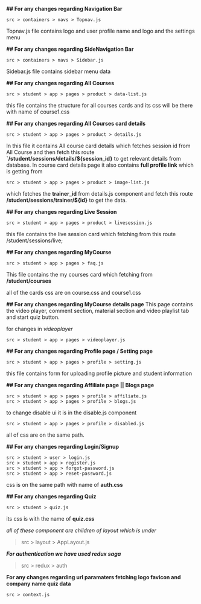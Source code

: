 ﻿**## For any changes regarding Navigation Bar**

    src > containers > navs > Topnav.js

Topnav.js file contains logo and user profile name and logo and the settings menu

**## For any changes regarding SideNavigation Bar**

    src > containers > navs > Sidebar.js

Sidebar.js file contains sidebar menu data
    
    
  **## For any changes regarding All Courses**

    src > student > app > pages > product > data-list.js

this file contains the structure for all courses cards and its css will be there with name of course1.css

**## For any changes regarding All Courses card details**

    src > student > app > pages > product > details.js

In this file it contains All course card details which fetches session id from All Course and then fetch this route **`/student/sessions/details/${session_id}** to get relevant details from database.
In course card details page it also contains **full profile link** which is getting from 

    src > student > app > pages > product > image-list.js

which fetches the **trainer_id** from details.js component and fetch this route **/student/sessions/trainer/${id}** to get the data.

**## For any changes regarding Live Session**

    src > student > app > pages > product > livesession.js
    
this file contains the live session card which fetching from this route /student/sessions/live;


**## For any changes regarding MyCourse**

    src > student > app > pages > faq.js

This file contains the my courses card which fetching from **/student/courses**

all of the cards css are on course.css and course1.css 

**## For any changes regarding MyCourse details page**
This page contains the video player, comment section, material section and video playlist tab and start quiz button.

for changes in *videoplayer* 

    src > student > app > pages > videoplayer.js

**## For any changes regarding Profile page / Setting page**

    src > student > app > pages > profile > setting.js

this file contains form for uploading profile picture and student information


**## For any changes regarding Affiliate page || Blogs page**
 

    src > student > app > pages > profile > affiliate.js
    src > student > app > pages > profile > blogs.js

to change disable ui it is in the disable.js component

    src > student > app > pages > profile > disabled.js

all of css are on the same path.


**## For any changes regarding Login/Signup**

    src > student > user > login.js
    src > student > app > register.js
    src > student > app > forgot-password.js
    src > student > app > reset-password.js

css is on the same path with name of **auth.css**

**## For any changes regarding Quiz**

    src > student > quiz.js

its css is with the name of **quiz.css**


*all of these component are children of layout which is under*
> src > layout > AppLayout.js

***For authentication we have used redux saga***

> src > redux > auth

**For any changes regarding url paramaters fetching logo favicon and company name quiz data**

    src > context.js






